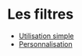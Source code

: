 # Les filtres

* [Utilisation simple](./utilisation_simple_filtres.md)
* [Personnalisation](./personnalisation_filtres.md)

